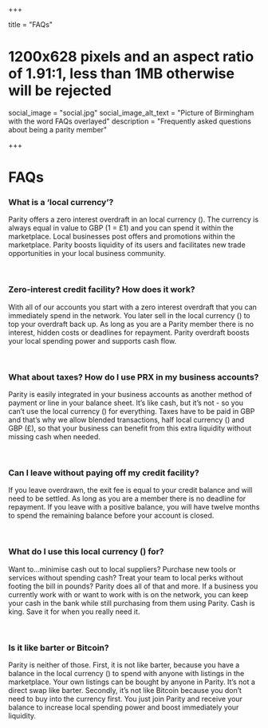 +++

title = "FAQs"
# 1200x628 pixels and an aspect ratio of 1.91:1, less than 1MB otherwise will be rejected
social_image = "social.jpg"
social_image_alt_text = "Picture of Birmingham with the word FAQs overlayed"
description = "Frequently asked questions about being a parity member"

+++

# FAQs

### What is a ‘local currency’? 
Parity offers a zero interest overdraft in an local currency (<span class="parity-currency"></span>). The currency is always equal in value to GBP (<span class="parity-currency"></span>1 = £1) and you can spend it within the marketplace. Local businesses post offers and promotions within the marketplace. Parity boosts liquidity of its users and facilitates new trade opportunities in your local business community. 

<br>

### Zero-interest credit facility? How does it work? 
With all of our accounts you start with a zero interest overdraft that you can immediately spend in the network. You later sell in the local currency (<span class="parity-currency"></span>) to top your overdraft back up. As long as you are a Parity member there is no interest, hidden costs or deadlines for repayment. Parity overdraft boosts your local spending power and supports cash flow. 

<br>

### What about taxes? How do I use PRX in my business accounts? 
Parity is easily integrated in your business accounts as another method of payment or line in your balance sheet. It’s like cash, but it’s not - so you can’t use the local currency (<span class="parity-currency"></span>) for everything. Taxes have to be paid in GBP and that’s why we allow blended transactions, half local currency (<span class="parity-currency"></span>) and GBP (£), so that your business can benefit from this extra liquidity without missing cash when needed. 

<br>

### Can I leave without paying off my credit facility?
If you leave overdrawn, the exit fee is equal to your credit balance and will need to be settled. As long as you are a member there is no deadline for repayment. If you leave with a positive balance, you will have twelve months to spend the remaining balance before your account is closed.

<br>

### What do I use this local currency (<span class="parity-currency"></span>) for?
Want to…minimise cash out to local suppliers? Purchase new tools or services without spending cash? Treat your team to local perks without footing the bill in pounds? Parity does all of that and more. If a business you currently work with or want to work with is on the network, you can keep your cash in the bank while still purchasing from them using Parity. Cash is king. Save it for when you really need it.

<br>

### Is it like barter or Bitcoin? 
Parity is neither of those. First, it is not like barter, because you have a balance in the local currency (<span class="parity-currency"></span>) to spend with anyone with listings in the marketplace. Your own listings can be bought by anyone in Parity. It’s not a direct swap like barter. Secondly, it’s not like Bitcoin because you don’t need to buy into the currency first. You just join Parity and receive your balance to increase local spending power and boost immediately your liquidity. 
